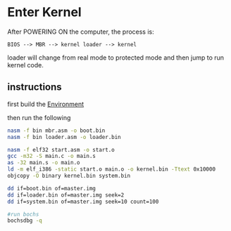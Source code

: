Enter Kernel
============

After POWERING ON the computer, the process is:

    BIOS --> MBR --> kernel loader --> kernel

loader will change from real mode to protected mode
and then jump to run kernel code.

instructions
------------

first build the [Environment](https://hzget.github.io/notes/os/bare/env.md)

then run the following

```bash
nasm -f bin mbr.asm -o boot.bin
nasm -f bin loader.asm -o loader.bin

nasm -f elf32 start.asm -o start.o
gcc -m32 -S main.c -o main.s
as -32 main.s -o main.o
ld -m elf_i386 -static start.o main.o -o kernel.bin -Ttext 0x10000
objcopy -O binary kernel.bin system.bin

dd if=boot.bin of=master.img
dd if=loader.bin of=master.img seek=2
dd if=system.bin of=master.img seek=10 count=100

#run bochs
bochsdbg -q
```

